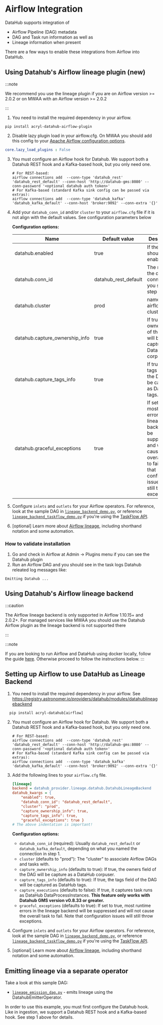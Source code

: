 # Airflow Integration

DataHub supports integration of

- Airflow Pipeline (DAG) metadata
- DAG and Task run information as well as
- Lineage information when present

There are a few ways to enable these integrations from Airflow into DataHub.

## Using Datahub's Airflow lineage plugin (new)

:::note

We recommend you use the lineage plugin if you are on Airflow version >= 2.0.2 or on MWAA with an Airflow version >= 2.0.2

:::

1. You need to install the required dependency in your airflow.

  ```shell
  pip install acryl-datahub-airflow-plugin
  ```

2. Disable lazy plugin load in your airflow.cfg.
   On MWAA you should add this config to your [Apache Airflow configuration options](https://docs.aws.amazon.com/mwaa/latest/userguide/configuring-env-variables.html#configuring-2.0-airflow-override).

  ```yaml
  core.lazy_load_plugins : False
  ```

3. You must configure an Airflow hook for Datahub. We support both a Datahub REST hook and a Kafka-based hook, but you only need one.

   ```shell
   # For REST-based:
   airflow connections add  --conn-type 'datahub_rest' 'datahub_rest_default' --conn-host 'http://datahub-gms:8080' --conn-password '<optional datahub auth token>'
   # For Kafka-based (standard Kafka sink config can be passed via extras):
   airflow connections add  --conn-type 'datahub_kafka' 'datahub_kafka_default' --conn-host 'broker:9092' --conn-extra '{}'
   ```

4. Add your `datahub_conn_id` and/or `cluster` to your `airflow.cfg` file if it is not align with the default values. See configuration parameters below

    **Configuration options:**

    |Name   | Default value   | Description   |
    |---|---|---|
    | datahub.enabled | true  | If the plugin should be enabled.  |
    | datahub.conn_id | datahub_rest_default  | The name of the datahub connection you set in step 1.  |
    | datahub.cluster |  prod | name of the airflow cluster  |
    | datahub.capture_ownership_info | true  |  If true, the owners field of the DAG will be capture as a DataHub corpuser.   |
    | datahub.capture_tags_info  | true   | If true, the tags field of the DAG will be captured as DataHub tags.  |
    | datahub.graceful_exceptions  | true  | If set to true, most runtime errors in the lineage backend will be suppressed and will not cause the overall task to fail. Note that configuration issues will still throw exceptions.|

5. Configure `inlets` and `outlets` for your Airflow operators. For reference, look at the sample DAG in [`lineage_backend_demo.py`](../../metadata-ingestion/src/datahub_provider/example_dags/lineage_backend_demo.py), or reference [`lineage_backend_taskflow_demo.py`](../../metadata-ingestion/src/datahub_provider/example_dags/lineage_backend_taskflow_demo.py) if you're using the [TaskFlow API](https://airflow.apache.org/docs/apache-airflow/stable/concepts/taskflow.html).
6. [optional] Learn more about [Airflow lineage](https://airflow.apache.org/docs/apache-airflow/stable/lineage.html), including shorthand notation and some automation.

### How to validate installation

  1. Go and check in Airflow at Admin -> Plugins menu if you can see the Datahub plugin
  2. Run an Airflow DAG and you should see in the task logs Datahub releated log messages like:

  ```
  Emitting Datahub ...
  ```

## Using Datahub's Airflow lineage backend

:::caution

The Airflow lineage backend is only supported in Airflow 1.10.15+ and 2.0.2+.
For managed services like MWAA you should use the Datahub Airflow plugin as the lineage backend is not supported there

:::

:::note

If you are looking to run Airflow and DataHub using docker locally, follow the guide [here](../../docker/airflow/local_airflow.md). Otherwise proceed to follow the instructions below.
:::

## Setting up Airflow to use DataHub as Lineage Backend

1. You need to install the required dependency in your airflow. See <https://registry.astronomer.io/providers/datahub/modules/datahublineagebackend>

```shell
  pip install acryl-datahub[airflow]
```

2. You must configure an Airflow hook for Datahub. We support both a Datahub REST hook and a Kafka-based hook, but you only need one.

   ```shell
   # For REST-based:
   airflow connections add  --conn-type 'datahub_rest' 'datahub_rest_default' --conn-host 'http://datahub-gms:8080' --conn-password '<optional datahub auth token>'
   # For Kafka-based (standard Kafka sink config can be passed via extras):
   airflow connections add  --conn-type 'datahub_kafka' 'datahub_kafka_default' --conn-host 'broker:9092' --conn-extra '{}'
   ```

3. Add the following lines to your `airflow.cfg` file.

   ```ini
   [lineage]
   backend = datahub_provider.lineage.datahub.DatahubLineageBackend
   datahub_kwargs = {
       "enabled": true,
       "datahub_conn_id": "datahub_rest_default",
       "cluster": "prod",
       "capture_ownership_info": true,
       "capture_tags_info": true,
       "graceful_exceptions": true }
   # The above indentation is important!
   ```

   **Configuration options:**
   - `datahub_conn_id` (required): Usually `datahub_rest_default` or `datahub_kafka_default`, depending on what you named the connection in step 1.
   - `cluster` (defaults to "prod"): The "cluster" to associate Airflow DAGs and tasks with.
   - `capture_ownership_info` (defaults to true): If true, the owners field of the DAG will be capture as a DataHub corpuser.
   - `capture_tags_info` (defaults to true): If true, the tags field of the DAG will be captured as DataHub tags.
   - `capture_executions` (defaults to false): If true, it captures task runs as DataHub DataProcessInstances. **This feature only works with Datahub GMS version v0.8.33 or greater.**
   - `graceful_exceptions` (defaults to true): If set to true, most runtime errors in the lineage backend will be suppressed and will not cause the overall task to fail. Note that configuration issues will still throw exceptions.
4. Configure `inlets` and `outlets` for your Airflow operators. For reference, look at the sample DAG in [`lineage_backend_demo.py`](../../metadata-ingestion/src/datahub_provider/example_dags/lineage_backend_demo.py), or reference [`lineage_backend_taskflow_demo.py`](../../metadata-ingestion/src/datahub_provider/example_dags/lineage_backend_taskflow_demo.py) if you're using the [TaskFlow API](https://airflow.apache.org/docs/apache-airflow/stable/concepts/taskflow.html).
5. [optional] Learn more about [Airflow lineage](https://airflow.apache.org/docs/apache-airflow/stable/lineage.html), including shorthand notation and some automation.

## Emitting lineage via a separate operator

Take a look at this sample DAG:

- [`lineage_emission_dag.py`](../../metadata-ingestion/src/datahub_provider/example_dags/lineage_emission_dag.py) - emits lineage using the DatahubEmitterOperator.

In order to use this example, you must first configure the Datahub hook. Like in ingestion, we support a Datahub REST hook and a Kafka-based hook. See step 1 above for details.

